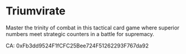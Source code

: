 # Triumvirate

Master the trinity of combat in this tactical card game where superior numbers meet strategic counters in a battle for supremacy.

CA: 0xFb3dd9524F1fCFC25Bee724F51262293F767da92